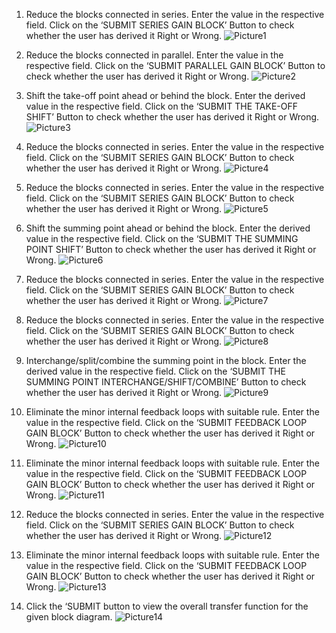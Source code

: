 1.	Reduce the blocks connected in series. Enter the value in the respective field. Click on the ‘SUBMIT SERIES GAIN BLOCK’ Button to check whether the user has derived it Right or Wrong.
![Picture1](https://user-images.githubusercontent.com/109040505/179353506-af925375-db35-4d52-8918-bce7d7e01965.png)

2.	Reduce the blocks connected in parallel. Enter the value in the respective field. Click on the ‘SUBMIT PARALLEL GAIN BLOCK’ Button to check whether the user has derived it Right or Wrong.
![Picture2](https://user-images.githubusercontent.com/109040505/179353513-753a804f-b497-465b-b221-0614445b9e80.png)

3.	Shift the take-off point ahead or behind the block. Enter the derived value in the respective field. Click on the ‘SUBMIT THE TAKE-OFF SHIFT’ Button to check whether the user has derived it Right or Wrong. 
![Picture3](https://user-images.githubusercontent.com/109040505/179353514-5407b58e-a901-4a3b-a454-785725d420a8.png)

4.	Reduce the blocks connected in series. Enter the value in the respective field. Click on the ‘SUBMIT SERIES GAIN BLOCK’ Button to check whether the user has derived it Right or Wrong.
![Picture4](https://user-images.githubusercontent.com/109040505/179353519-96367eb3-2c1e-4117-9a8e-ed070dd3aae7.PNG)

5.	Reduce the blocks connected in series. Enter the value in the respective field. Click on the ‘SUBMIT SERIES GAIN BLOCK’ Button to check whether the user has derived it Right or Wrong.
![Picture5](https://user-images.githubusercontent.com/109040505/179353521-7e8d9931-66da-4fc2-b305-90ff93b0910b.png)

6.	Shift the summing point ahead or behind the block. Enter the derived value in the respective field. Click on the ‘SUBMIT THE SUMMING POINT SHIFT’ Button to check whether the user has derived it Right or Wrong.
![Picture6](https://user-images.githubusercontent.com/109040505/179353530-053a64ce-d171-440b-a78d-2bdede1782bf.png)

7.	Reduce the blocks connected in series. Enter the value in the respective field. Click on the ‘SUBMIT SERIES GAIN BLOCK’ Button to check whether the user has derived it Right or Wrong.
![Picture7](https://user-images.githubusercontent.com/109040505/179353535-81f5b0f3-60d7-48e3-805d-02b082ddd2b8.png)

8.	Reduce the blocks connected in series. Enter the value in the respective field. Click on the ‘SUBMIT SERIES GAIN BLOCK’ Button to check whether the user has derived it Right or Wrong.
![Picture8](https://user-images.githubusercontent.com/109040505/179353536-22acb73f-f649-45fd-84d0-616294225818.png)

9.	Interchange/split/combine the summing point in the block. Enter the derived value in the respective field. Click on the ‘SUBMIT THE SUMMING POINT INTERCHANGE/SHIFT/COMBINE’ Button to check whether the user has derived it Right or Wrong.
![Picture9](https://user-images.githubusercontent.com/109040505/179353537-e959a32f-9f48-40be-a2b1-ddc892e59db8.png)

10.	Eliminate the minor internal feedback loops with suitable rule. Enter the value in the respective field. Click on the ‘SUBMIT FEEDBACK LOOP GAIN BLOCK’ Button to check whether the user has derived it Right or Wrong.
![Picture10](https://user-images.githubusercontent.com/109040505/179353540-f8d6911a-dc00-445c-9aff-0e73ecd0bead.png)

11.	Eliminate the minor internal feedback loops with suitable rule. Enter the value in the respective field. Click on the ‘SUBMIT FEEDBACK LOOP GAIN BLOCK’ Button to check whether the user has derived it Right or Wrong.
![Picture11](https://user-images.githubusercontent.com/109040505/179353544-fbe5d867-d9d8-4b9d-88d9-a791d7647e41.png)

12.	Reduce the blocks connected in series. Enter the value in the respective field. Click on the ‘SUBMIT SERIES GAIN BLOCK’ Button to check whether the user has derived it Right or Wrong.
![Picture12](https://user-images.githubusercontent.com/109040505/179353545-555f4e8a-579f-444d-9ab5-61699a534195.png)

13.	Eliminate the minor internal feedback loops with suitable rule. Enter the value in the respective field. Click on the ‘SUBMIT FEEDBACK LOOP GAIN BLOCK’ Button to check whether the user has derived it Right or Wrong.
![Picture13](https://user-images.githubusercontent.com/109040505/179353560-19347783-c3d3-4ccd-893d-962913e13364.png)

14.	Click the ‘SUBMIT button to view the overall transfer function for the given block diagram.
![Picture14](https://user-images.githubusercontent.com/109040505/179353561-10c8e889-f00d-45dd-beb8-1dbcffb78fc5.png)
